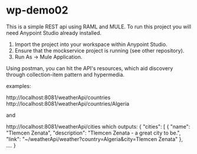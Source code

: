 # wp-demo02
This is a simple REST api using RAML and MULE. To run this project you will need Anypoint Studio already installed.

1. Import the project into your workspace within Anypoint Studio.
2. Ensure that the mockservice project is running (see other repository).
3. Run As -> Mule Application.

Using postman, you can hit the API's resources, which aid discovery through collection-item pattern and hypermedia.

examples:

http://localhost:8081/weatherApi/countries
http://localhost:8081/weatherApi/countries/Algeria

and 

http://localhost:8081/weatherApi/cities
which outputs:
{
  "cities": [
    {
      "name": "Tlemcen Zenata",
      "description": "Tlemcen Zenata - a great city to be.",
      "link": "~/weatherApi/weather?country=Algeria&city=Tlemcen Zenata"
    },    
    ....
 }
